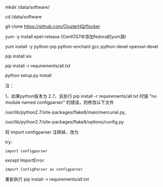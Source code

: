 mkdir /data/software/

cd /data/software

git clone https://github.com/ClusterHQ/flocker

yum -y install epel-release  (CentOS7中添加fedora的yum源)

yum install -y python-pip python-enchant gcc python-devel openssl-devel

pip install six

pip install -r requirements/all.txt

python setup.py install














注：

1、如果python版本为 2.7，且执行 pip install -r requirements/all.txt 时报 “no module named configparser” 的错误，则修改以下文件

/usr/lib/python2.7/site-packages/flake8/main/mercurial.py, 

/usr/lib/python2.7/site-packages/flake8/options/config.py

将 import configparser 注释掉，改为 

try:

    import configparser

except ImportError:

    import ConfigParser as configparser

重新执行 pip install -r requirements/all.txt
